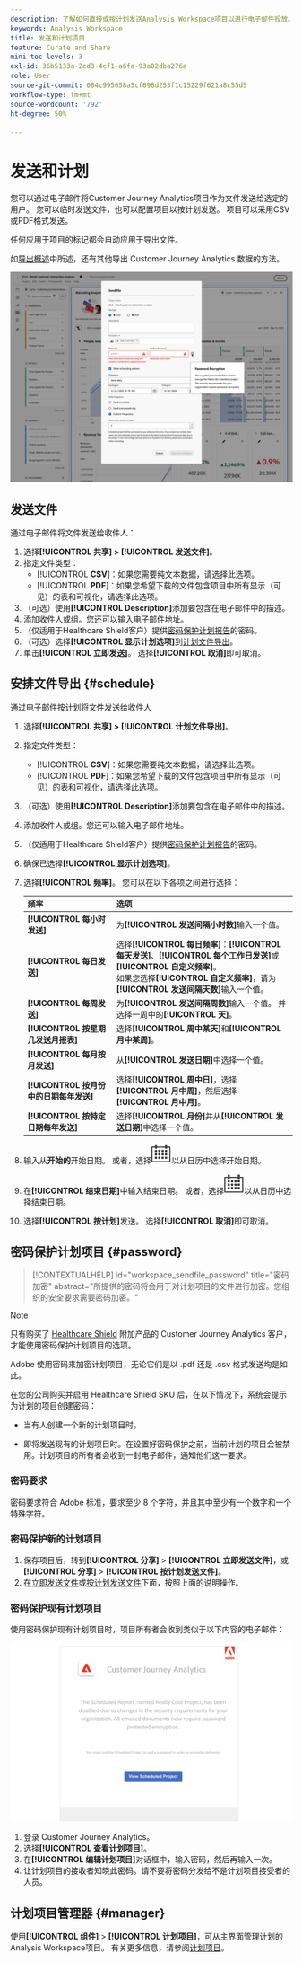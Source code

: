 ```yaml
---
description: 了解如何直接或按计划发送Analysis Workspace项目以进行电子邮件投放。
keywords: Analysis Workspace
title: 发送和计划项目
feature: Curate and Share
mini-toc-levels: 3
exl-id: 36b5133a-2cd3-4cf1-a6fa-93a02dba276a
role: User
source-git-commit: 084c995658a5cf698d253f1c15229f621a8c55d5
workflow-type: tm+mt
source-wordcount: '792'
ht-degree: 50%

---
```


# 发送和计划

您可以通过电子邮件将Customer Journey Analytics项目作为文件发送给选定的用户。 您可以临时发送文件，也可以配置项目以按计划发送。 项目可以采用CSV或PDF格式发送。

任何应用于项目的标记都会自动应用于导出文件。

如[导出概述](/help/analysis-workspace/export/export-project-overview.md)中所述，还有其他导出 Customer Journey Analytics 数据的方法。

![发送文件](assets/send-file.png)

## 发送文件

通过电子邮件将文件发送给收件人：

1. 选择&#x200B;**[!UICONTROL 共享] > [!UICONTROL 发送文件]**。
1. 指定文件类型：
   * [!UICONTROL **CSV**]：如果您需要纯文本数据，请选择此选项。
   * [!UICONTROL **PDF**]：如果您希望下载的文件包含项目中所有显示（可见）的表和可视化，请选择此选项。
1. （可选）使用&#x200B;**[!UICONTROL Description]**&#x200B;添加要包含在电子邮件中的描述。
1. 添加收件人或组。您还可以输入电子邮件地址。
1. （仅适用于Healthcare Shield客户）提供[密码保护计划报告](#password-protect-a-new-scheduled-project)的密码。
1. （可选）选择&#x200B;**[!UICONTROL 显示计划选项]**&#x200B;到[计划文件导出](#schedule-file-export)。
1. 单击&#x200B;**[!UICONTROL 立即发送]**。 选择&#x200B;**[!UICONTROL 取消]**&#x200B;即可取消。


## 安排文件导出 {#schedule}

通过电子邮件按计划将文件发送给收件人

1. 选择&#x200B;**[!UICONTROL 共享] > [!UICONTROL 计划文件导出]**。
1. 指定文件类型：
   * [!UICONTROL **CSV**]：如果您需要纯文本数据，请选择此选项。
   * [!UICONTROL **PDF**]：如果您希望下载的文件包含项目中所有显示（可见）的表和可视化，请选择此选项。
1. （可选）使用&#x200B;**[!UICONTROL Description]**&#x200B;添加要包含在电子邮件中的描述。
1. 添加收件人或组。您还可以输入电子邮件地址。
1. （仅适用于Healthcare Shield客户）提供[密码保护计划报告](#password-protect-a-new-scheduled-project)的密码。
1. 确保已选择&#x200B;**[!UICONTROL 显示计划选项]**。
1. 选择&#x200B;**[!UICONTROL 频率]**。 您可以在以下各项之间进行选择：

   | 频率 | 选项 |
   |---|---|
   | **[!UICONTROL 每小时发送]** | 为&#x200B;**[!UICONTROL 发送间隔小时数]**&#x200B;输入一个值。 |
   | **[!UICONTROL 每日发送]** | 选择&#x200B;**[!UICONTROL 每日频率]**：**[!UICONTROL 每天发送]**、**[!UICONTROL 每个工作日发送]**&#x200B;或&#x200B;**[!UICONTROL 自定义频率]**。<br/>如果您选择&#x200B;**[!UICONTROL 自定义频率]**，请为&#x200B;**[!UICONTROL 发送间隔天数]**&#x200B;输入一个值。 |
   | **[!UICONTROL 每周发送]** | 为&#x200B;**[!UICONTROL 发送间隔周数]**&#x200B;输入一个值。 并选择一周中的&#x200B;**[!UICONTROL 天]**。 |
   | **[!UICONTROL 按星期几发送月报表]** | 选择&#x200B;**[!UICONTROL 周中某天]**&#x200B;和&#x200B;**[!UICONTROL 月中某周]**。 |
   | **[!UICONTROL 每月按月发送]** | 从&#x200B;**[!UICONTROL 发送日期]**&#x200B;中选择一个值。 |
   | **[!UICONTROL 按月份中的日期每年发送]** | 选择&#x200B;**[!UICONTROL 周中日]**，选择&#x200B;**[!UICONTROL 月中周]**，然后选择&#x200B;**[!UICONTROL 月中月]**。 |
   | **[!UICONTROL 按特定日期每年发送]** | 选择&#x200B;**[!UICONTROL 月份]**&#x200B;并从&#x200B;**[!UICONTROL 发送日期]**&#x200B;中选择一个值。 |

1. 输入从&#x200B;**开始的**&#x200B;开始日期。 或者，选择![日历](/help/assets/icons/Calendar.svg)以从日历中选择开始日期。

1. 在&#x200B;**[!UICONTROL 结束日期]**&#x200B;中输入结束日期。 或者，选择![日历](/help/assets/icons/Calendar.svg)以从日历中选择结束日期。
1. 选择&#x200B;**[!UICONTROL 按计划]**&#x200B;发送。 选择&#x200B;**[!UICONTROL 取消]**&#x200B;即可取消。


## 密码保护计划项目 {#password}

<!-- markdownlint-disable MD034 -->

>[!CONTEXTUALHELP]
>id="workspace_sendfile_password"
>title="密码加密"
>abstract="所提供的密码将会用于对计划项目的文件进行加密。您组织的安全要求需要密码加密。"

<!-- markdownlint-enable MD034 -->


>[!NOTE]
>
>只有购买了 [Healthcare Shield](https://business.adobe.com/solutions/industries/healthcare.html) 附加产品的 Customer Journey Analytics 客户，才能使用密码保护计划项目的选项。

Adobe 使用密码来加密计划项目，无论它们是以 .pdf 还是 .csv 格式发送均是如此。

在您的公司购买并启用 Healthcare Shield SKU 后，在以下情况下，系统会提示为计划的项目创建密码：

* 当有人创建一个新的计划项目时。

* 即将发送现有的计划项目时。在设置好密码保护之前，当前计划的项目会被禁用。计划项目的所有者会收到一封电子邮件，通知他们这一要求。

### 密码要求

密码要求符合 Adobe 标准，要求至少 8 个字符，并且其中至少有一个数字和一个特殊字符。

### 密码保护新的计划项目

1. 保存项目后，转到&#x200B;**[!UICONTROL 分享]** > **[!UICONTROL 立即发送文件]**，或&#x200B;**[!UICONTROL 分享]** > **[!UICONTROL 按计划发送文件]**。
1. 在[立即发送文件](https://experienceleague.adobe.com/docs/analytics-platform/using/cja-workspace/curate-share/t-schedule-report.html?lang=zh-Hans#now)或[按计划发送文件](https://experienceleague.adobe.com/docs/analytics-platform/using/cja-workspace/curate-share/t-schedule-report.html?lang=zh-Hans#schedule)下面，按照上面的说明操作。

### 密码保护现有计划项目

使用密码保护现有计划项目时，项目所有者会收到类似于以下内容的电子邮件：

![出现 Customer Journey Analytics 电子邮件通知表明您的组织需要进行密码加密。](assets/email-password.png)

1. 登录 Customer Journey Analytics。
1. 选择&#x200B;**[!UICONTROL 查看计划项目]**。
1. 在&#x200B;**[!UICONTROL 编辑计划项目]**&#x200B;对话框中，输入密码，然后再输入一次。
1. 让计划项目的接收者知晓此密码。请不要将密码分发给不是计划项目接受者的人员。



## 计划项目管理器 {#manager}

使用&#x200B;**[!UICONTROL 组件]** > **[!UICONTROL 计划项目]**，可从主界面管理计划的Analysis Workspace项目。 有关更多信息，请参阅[计划项目](/help/components/scheduled-projects-manager.md)。
